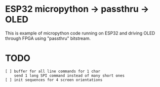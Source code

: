 # ESP32 micropython -> passthru -> OLED

This is example of micropython code running
on ESP32 and driving OLED through FPGA using
"passthru" bitstream.

# TODO

    [ ] buffer for all line commands for 1 char
        send 1 long SPI command instead of many short ones
    [ ] init sequences for 4 screen orientations

